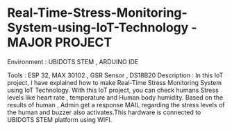 # Real-Time-Stress-Monitoring-System-using-IoT-Technology - MAJOR PROJECT

Environment : UBIDOTS STEM , ARDUINO IDE


Tools : ESP 32, MAX 30102 , GSR Sensor , DS18B20 
Description  : In this IoT project, I have explained how to make Real-Time Stress Monitoring System using IoT Technology. With this IoT project, you can check  humans Stress levels like  heart rate , temperature and Human body humidity. Based on the results of human , Admin get a response MAIL regarding the stress levels of the human and  buzzer also activates.This hardware is connected to  UBIDOTS STEM platform using WIFI.
